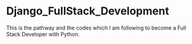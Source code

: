 # Django_FullStack_Development
This is the pathway and the codes which I am following to become a Full Stack Developer with Python.
